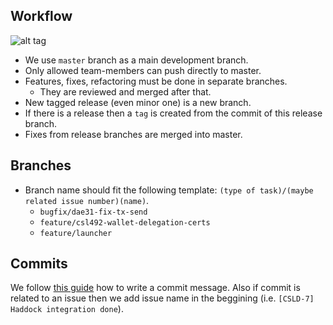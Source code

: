 ## Workflow

![alt tag](git-flow.png)

* We use `master` branch as a main development branch.
* Only allowed team-members can push directly to master.
* Features, fixes, refactoring must be done in separate branches.
  * They are reviewed and merged after that.
* New tagged release (even minor one) is a new branch.
* If there is a release then a `tag` is created from the commit of this release
branch.
* Fixes from release branches are merged into master.

## Branches

* Branch name should fit the following template: `(type of task)/(maybe related issue number)(name)`.
  * `bugfix/dae31-fix-tx-send`
  * `feature/csl492-wallet-delegation-certs`
  * `feature/launcher`

## Commits

We follow [this guide](http://chris.beams.io/posts/git-commit/) how to write a
commit message. Also if commit is related to an issue then we add issue name in
the beggining (i.e. `[CSLD-7] Haddock integration done`).
